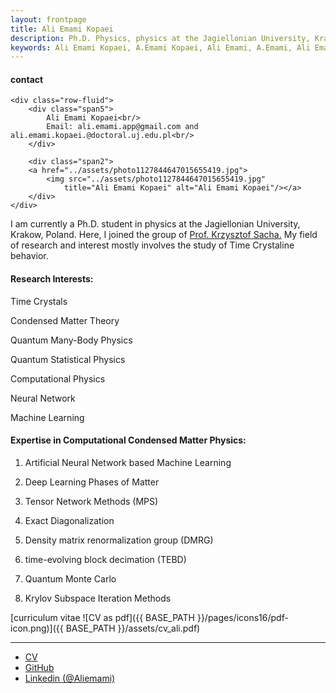 ```yaml
---
layout: frontpage
title: Ali Emami Kopaei
description: Ph.D. Physics, physics at the Jagiellonian University, Krakow, Poland.
keywords: Ali Emami Kopaei, A.Emami Kopaei, Ali Emami, A.Emami, Ali Emami Kopaei physics, A E Kopaei, A Emami Kopaei, a emami kopaei, a emami kopaei, ali emami kopaei, UJ ali emami, ali emami kopaei,
---
```


<div class="container">
<h4><a name="contact"></a>contact</h4>

    <div class="row-fluid">
        <div class="span5">
            Ali Emami Kopaei<br/>
            Email: ali.emami.app@gmail.com and ali.emami.kopaei.@doctoral.uj.edu.pl<br/>
        </div>    

        <div class="span2">
        <a href="../assets/photo1127844647015655419.jpg">
            <img src="../assets/photo1127844647015655419.jpg"
                title="Ali Emami Kopaei" alt="Ali Emami Kopaei"/></a>
        </div>
    </div>
</div>
    

 I am currently a Ph.D. student in physics at the Jagiellonian University, Krakow, Poland. Here, I joined the group of 
 [Prof. Krzysztof Sacha.](https://chaos.if.uj.edu.pl/~sacha/)
 My field of research and interest mostly involves the study of Time Crystaline behavior.


#### Research Interests:
Time Crystals

Condensed Matter Theory

Quantum Many-Body Physics

Quantum Statistical Physics

Computational Physics

Neural Network

Machine Learning


#### Expertise in Computational Condensed Matter Physics:

1. Artificial Neural Network based Machine Learning

2. Deep Learning Phases of Matter

3. Tensor Network Methods (MPS)

4. Exact Diagonalization

5. Density matrix renormalization group (DMRG)

6. time-evolving block decimation (TEBD)

7. Quantum Monte Carlo

8. Krylov Subspace Iteration Methods



[curriculum vitae ![CV as pdf]({{ BASE_PATH }}/pages/icons16/pdf-icon.png)]({{ BASE_PATH }}/assets/cv_ali.pdf)<br/>


---

<div class="navbar">
  <div class="navbar-inner">
      <ul class="nav">
          <li><a href="{{ BASE_PATH }}/assets/cv_ali.pdf">CV</a></li>
          <li><a href="https://github.com/aliemami94">GitHub</a></li>
          <li><a href="https://www.linkedin.com/in/ali-e-7b5b25120/">Linkedin (@Aliemami)</a></li>
      </ul>
  </div>
</div>
